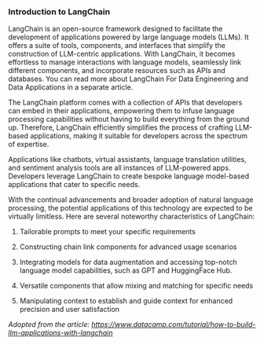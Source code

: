 ### Introduction to LangChain

LangChain is an open-source framework designed to facilitate the development of applications powered by large language models (LLMs). It offers a suite of tools, components, and interfaces that simplify the construction of LLM-centric applications. With LangChain, it becomes effortless to manage interactions with language models, seamlessly link different components, and incorporate resources such as APIs and databases. You can read more about LangChain For Data Engineering and Data Applications in a separate article.

The LangChain platform comes with a collection of APIs that developers can embed in their applications, empowering them to infuse language processing capabilities without having to build everything from the ground up. Therefore, LangChain efficiently simplifies the process of crafting LLM-based applications, making it suitable for developers across the spectrum of expertise.

Applications like chatbots, virtual assistants, language translation utilities, and sentiment analysis tools are all instances of LLM-powered apps. Developers leverage LangChain to create bespoke language model-based applications that cater to specific needs.

With the continual advancements and broader adoption of natural language processing, the potential applications of this technology are expected to be virtually limitless. Here are several noteworthy characteristics of LangChain:

1. Tailorable prompts to meet your specific requirements

2. Constructing chain link components for advanced usage scenarios

3. Integrating models for data augmentation and accessing top-notch language model capabilities, such as GPT and HuggingFace Hub.

4. Versatile components that allow mixing and matching for specific needs

5. Manipulating context to establish and guide context for enhanced precision and user satisfaction

_Adopted from the article: https://www.datacamp.com/tutorial/how-to-build-llm-applications-with-langchain_
